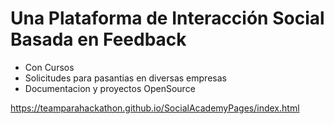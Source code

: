 
# Una Plataforma de Interacción Social Basada en Feedback 

* Con Cursos
* Solicitudes para pasantias en diversas empresas
* Documentacion y proyectos OpenSource

https://teamparahackathon.github.io/SocialAcademyPages/index.html
